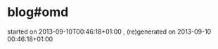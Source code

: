 
# blog#omd


<div><emph>started on 2013-09-10T00:46:18+01:00
, (re)generated on 2013-09-10 00:46:18+01:00
</emph></div>